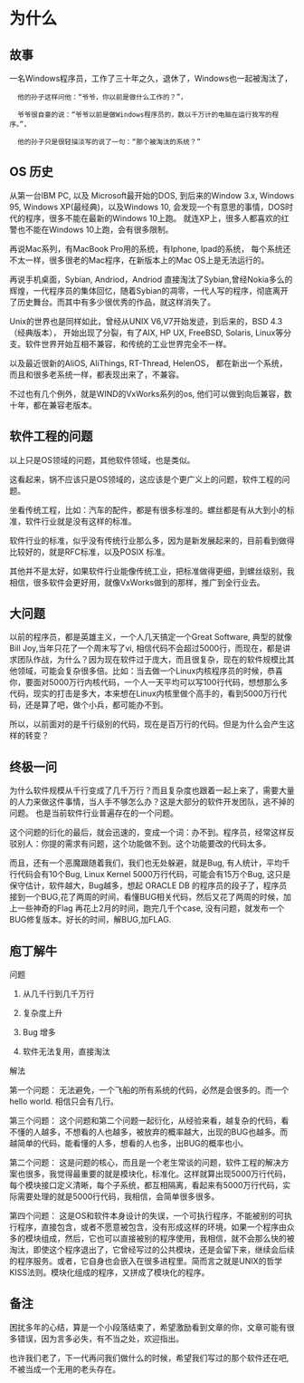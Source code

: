# 为什么

## 故事
  一名Windows程序员，工作了三十年之久，退休了，Windows也一起被淘汰了，
  
      他的孙子这样问他：“爷爷，你以前是做什么工作的？”， 
    
      爷爷很自豪的说：“爷爷以前是做Windows程序员的，数以千万计的电脑在运行我写的程序。”， 
      
      他的孙子只是很轻描淡写的说了一句：“那个被淘汰的系统？”
  
## OS 历史
  从第一台IBM PC, 以及 Microsoft最开始的DOS, 到后来的Window 3.x, Windows 95, Windows XP(最经典)，以及Windows 10, 会发现一个有意思的事情，DOS时代的程序，很多不能在最新的Windows 10上跑。 就连XP上，很多人都喜欢的红警也不能在Windows 10上跑，会有很多限制。
  
  再说Mac系列，有MacBook Pro用的系统，有Iphone, Ipad的系统， 每个系统还不太一样，很多很老的Mac程序，在新版本上的Mac OS上是无法运行的。
  
  再说手机桌面，Sybian, Andriod，Andriod 直接淘汰了Sybian,曾经Nokia多么的辉煌，一代程序员的集体回忆，随着Sybian的凋零，一代人写的程序，彻底离开了历史舞台。而其中有多少很优秀的作品，就这样消失了。
  
  Unix的世界也是同样如此，曾经从UNIX V6,V7开始发迹，到后来的，BSD 4.3（经典版本）， 开始出现了分裂，有了AIX, HP UX, FreeBSD, Solaris, Linux等分支。软件世界开始互相不兼容，和传统的工业世界完全不一样。
  
  以及最近很新的AliOS, AliThings, RT-Thread, HelenOS， 都在新出一个系统，而且和很多老系统一样，都表现出来了，不兼容。
  
  不过也有几个例外，就是WIND的VxWorks系列的os, 他们可以做到向后兼容，数十年，都在兼容老版本。
  
## 软件工程的问题
  以上只是OS领域的问题，其他软件领域，也是类似。
  
  这看起来，锅不应该只是OS领域的，这应该是个更广义上的问题，软件工程的问题。
  
  坐看传统工程，比如：汽车的配件，都是有很多标准的。螺丝都是有从大到小的标准，软件行业就是没有这样的标准。
  
  软件行业的标准，似乎没有传统行业那么多，因为是新发展起来的，目前看到做得比较好的，就是RFC标准，以及POSIX 标准。
  
  其他并不是太好，如果软件行业能像传统工业，把标准做得更细，到螺丝级别，我相信，很多软件会更好用，就像VxWorks做到的那样，推广到全行业去。
  
  
## 大问题
  以前的程序员，都是英雄主义，一个人几天搞定一个Great Software, 典型的就像Bill Joy,当年只花了一个周末写了vi, 相信代码不会超过5000行，而现在，都是讲求团队作战，为什么？因为现在软件过于庞大，而且很复杂，现在的软件规模比其他领域，可能会复杂很多倍。比如：当去做一个Linux内核程序员的时候，恭喜你，要面对5000万行内核代码，一个人一天平均可以写100行代码，想想那么多代码，现实的打击是多大，本来想在Linux内核里做个高手的，看到5000万行代码，还是算了吧，做个小兵，都可能办不到。
  
  所以，以前面对的是千行级别的代码，现在是百万行的代码。但是为什么会产生这样的转变？
 
## 终极一问
  为什么软件规模从千行变成了几千万行？而且复杂度也跟着一起上来了，需要大量的人力来做这件事情，当人手不够怎么办？这是大部分的软件开发团队，逃不掉的问题。
  也是当前软件行业普遍存在的一个问题。
  
  这个问题的衍化的最后，就会迅速的，变成一个词：办不到。程序员，经常这样反驳别人：你提的需求有问题，这个功能做不到。这个功能要改的代码太多。
  
  而且，还有一个恶魔跟随着我们，我们也无处躲避，就是Bug, 有人统计，平均千行代码会有10个Bug, Linux Kernel 5000万行代码，可能会有15万个Bug, 这只是保守估计，软件越大，Bug越多，想起 ORACLE DB 的程序员的段子了，程序员接到一个BUG,花了两周的时间，看懂BUG相关代码，然后又花了两周的时候，加上一些神奇的Flag 再花上2月的时间，跑完几千个case, 没有问题，就发布一个BUG修复版本。好长的时间，解BUG,加FLAG.
  
## 庖丁解牛
  问题
  
  1. 从几千行到几千万行
  
  2. 复杂度上升
  
  3. Bug 增多
  
  4. 软件无法复用，直接淘汰
  
  解法
  
  第一个问题： 无法避免，一个飞船的所有系统的代码，必然是会很多的。而一个hello world. 相信只会有几行。
  
  第三个问题： 这个问题和第二个问题一起衍化，从经验来看，越复杂的代码，看不懂的人越多，不想看的人也越多，被放弃的概率越大，出现的BUG也越多。而越简单的代码，能看懂的人多，想看的人也多，出BUG的概率也小。
  
  第二个问题： 这是问题的核心，而且是一个老生常谈的问题，软件工程的解决方案也很多，我觉得最重要的就是模块化，标准化。这样就算出现5000万行代码，每个模块接口定义清晰，每个子系统，都互相隔离，看起来有5000万行代码，实际需要处理的就是5000行代码，我相信，会简单很多很多。
  
  第四个问题： 这是OS和软件本身设计的失误，一个可执行程序，不能被别的可执行程序，直接包含，或者不愿意被包含，没有形成这样的环境，如果一个程序由众多的模块组成，然后，它也可以直接被别的程序使用，我相信，就不会那么快的被淘汰，即使这个程序退出了，它曾经写过的公共模块，还是会留下来，继续会后续的程序服务。或者，它自身也会嵌入在很多进程里。简而言之就是UNIX的哲学KISS法则。模块化组成的程序，又拼成了模块化的程序。

## 备注
  困扰多年的心结，算是一个小段落结束了，希望激励看到文章的你，文章可能有很多错误，因为言多必失，有不当之处，欢迎指出。
  
  也许我们老了，下一代再问我们做什么的时候，希望我们写过的那个软件还在吧,不被当成一个无用的老头存在。
  
 
